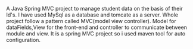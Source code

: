 A Java Spring MVC project to manage student data on the basis of their Id's.
I have used MySql as a database and tomcate as a server.
Whole project follow a pattern called MVC(model view controller).
Model for dataFields,View for the front-end and controller to communicate between module and view.
It is a spring MVC project so i used maven tool for auto configuration.

